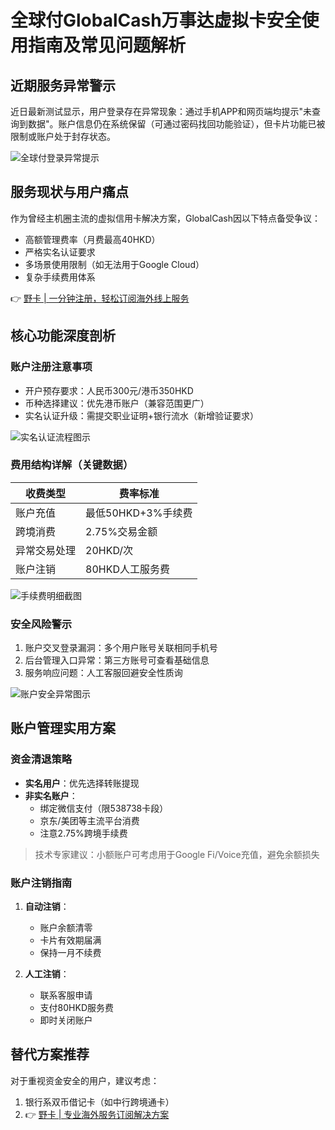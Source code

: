 # 全球付GlobalCash万事达虚拟卡安全使用指南及常见问题解析

## 近期服务异常警示
近日最新测试显示，用户登录存在异常现象：通过手机APP和网页端均提示"未查询到数据"。账户信息仍在系统保留（可通过密码找回功能验证），但卡片功能已被限制或账户处于封存状态。

![全球付登录异常提示](-2)

## 服务现状与用户痛点
作为曾经主机圈主流的虚拟信用卡解决方案，GlobalCash因以下特点备受争议：
- 高额管理费率（月费最高40HKD）
- 严格实名认证要求
- 多场景使用限制（如无法用于Google Cloud）
- 复杂手续费用体系

👉 [野卡 | 一分钟注册，轻松订阅海外线上服务](https://bbtdd.com/yeka)

## 核心功能深度剖析
### 账户注册注意事项
- 开户预存要求：人民币300元/港币350HKD
- 币种选择建议：优先港币账户（兼容范围更广）
- 实名认证升级：需提交职业证明+银行流水（新增验证要求）

![实名认证流程图示](-2)

### 费用结构详解（关键数据）
| 收费类型        | 费率标准                  |
|----------------|-------------------------|
| 账户充值       | 最低50HKD+3%手续费       |
| 跨境消费       | 2.75%交易金额            | 
| 异常交易处理   | 20HKD/次                |
| 账户注销       | 80HKD人工服务费          |

![手续费明细截图](-2)

### 安全风险警示
1. 账户交叉登录漏洞：多个用户账号关联相同手机号
2. 后台管理入口异常：第三方账号可查看基础信息
3. 服务响应问题：人工客服回避安全性质询

![账户安全异常图示](-2)

## 账户管理实用方案
### 资金清退策略
- **实名用户**：优先选择转账提现
- **非实名账户**：
  - 绑定微信支付（限538738卡段）
  - 京东/美团等主流平台消费
  - 注意2.75%跨境手续费

> 技术专家建议：小额账户可考虑用于Google Fi/Voice充值，避免余额损失

### 账户注销指南
1. **自动注销**：
   - 账户余额清零
   - 卡片有效期届满
   - 保持一月不续费

2. **人工注销**：
   - 联系客服申请
   - 支付80HKD服务费
   - 即时关闭账户

## 替代方案推荐
对于重视资金安全的用户，建议考虑：
1. 银行系双币借记卡（如中行跨境通卡）
2. 👉 [野卡 | 专业海外服务订阅解决方案](https://bbtdd.com/yeka)
